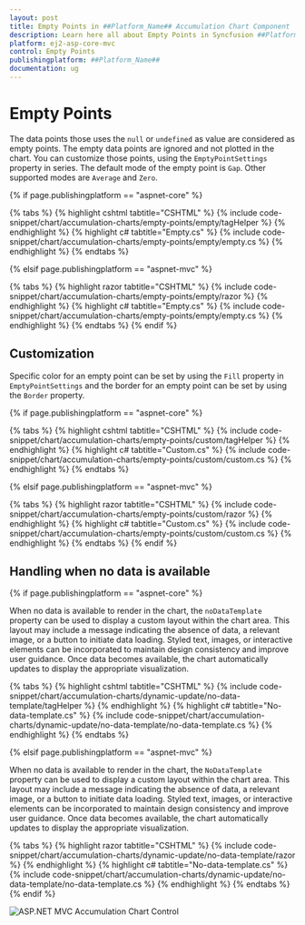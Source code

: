 ```yaml
---
layout: post
title: Empty Points in ##Platform_Name## Accumulation Chart Component
description: Learn here all about Empty Points in Syncfusion ##Platform_Name## Accumulation Chart component of Syncfusion Essential JS 2 and more.
platform: ej2-asp-core-mvc
control: Empty Points
publishingplatform: ##Platform_Name##
documentation: ug
---
```



# Empty Points

The data points those uses the `null` or `undefined` as value are considered as empty points. The empty data points are ignored and not plotted in the chart. You can customize those points, using the `EmptyPointSettings` property in series. The default mode of the empty point is `Gap`. Other supported modes are `Average` and `Zero`.

{% if page.publishingplatform == "aspnet-core" %}

{% tabs %}
{% highlight cshtml tabtitle="CSHTML" %}
{% include code-snippet/chart/accumulation-charts/empty-points/empty/tagHelper %}
{% endhighlight %}
{% highlight c# tabtitle="Empty.cs" %}
{% include code-snippet/chart/accumulation-charts/empty-points/empty/empty.cs %}
{% endhighlight %}
{% endtabs %}

{% elsif page.publishingplatform == "aspnet-mvc" %}

{% tabs %}
{% highlight razor tabtitle="CSHTML" %}
{% include code-snippet/chart/accumulation-charts/empty-points/empty/razor %}
{% endhighlight %}
{% highlight c# tabtitle="Empty.cs" %}
{% include code-snippet/chart/accumulation-charts/empty-points/empty/empty.cs %}
{% endhighlight %}
{% endtabs %}
{% endif %}



## Customization

Specific color for an empty point can be set by using the `Fill` property in `EmptyPointSettings` and the
border for an empty point can be set by using the `Border` property.

{% if page.publishingplatform == "aspnet-core" %}

{% tabs %}
{% highlight cshtml tabtitle="CSHTML" %}
{% include code-snippet/chart/accumulation-charts/empty-points/custom/tagHelper %}
{% endhighlight %}
{% highlight c# tabtitle="Custom.cs" %}
{% include code-snippet/chart/accumulation-charts/empty-points/custom/custom.cs %}
{% endhighlight %}
{% endtabs %}

{% elsif page.publishingplatform == "aspnet-mvc" %}

{% tabs %}
{% highlight razor tabtitle="CSHTML" %}
{% include code-snippet/chart/accumulation-charts/empty-points/custom/razor %}
{% endhighlight %}
{% highlight c# tabtitle="Custom.cs" %}
{% include code-snippet/chart/accumulation-charts/empty-points/custom/custom.cs %}
{% endhighlight %}
{% endtabs %}
{% endif %}

## Handling when no data is available

{% if page.publishingplatform == "aspnet-core" %}

When no data is available to render in the chart, the `noDataTemplate` property can be used to display a custom layout within the chart area. This layout may include a message indicating the absence of data, a relevant image, or a button to initiate data loading. Styled text, images, or interactive elements can be incorporated to maintain design consistency and improve user guidance. Once data becomes available, the chart automatically updates to display the appropriate visualization.

{% tabs %}
{% highlight cshtml tabtitle="CSHTML" %}
{% include code-snippet/chart/accumulation-charts/dynamic-update/no-data-template/tagHelper %}
{% endhighlight %}
{% highlight c# tabtitle="No-data-template.cs" %}
{% include code-snippet/chart/accumulation-charts/dynamic-update/no-data-template/no-data-template.cs %}
{% endhighlight %}
{% endtabs %}

{% elsif page.publishingplatform == "aspnet-mvc" %}

When no data is available to render in the chart, the `NoDataTemplate` property can be used to display a custom layout within the chart area. This layout may include a message indicating the absence of data, a relevant image, or a button to initiate data loading. Styled text, images, or interactive elements can be incorporated to maintain design consistency and improve user guidance. Once data becomes available, the chart automatically updates to display the appropriate visualization.

{% tabs %}
{% highlight razor tabtitle="CSHTML" %}
{% include code-snippet/chart/accumulation-charts/dynamic-update/no-data-template/razor %}
{% endhighlight %}
{% highlight c# tabtitle="No-data-template.cs" %}
{% include code-snippet/chart/accumulation-charts/dynamic-update/no-data-template/no-data-template.cs %}
{% endhighlight %}
{% endtabs %}
{% endif %}

![ASP.NET MVC Accumulation Chart Control](images/nodatatemplate-accumulationchart.png)